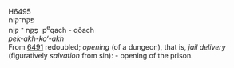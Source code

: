 <body>
  <p>H6495<br>  פּקח־קוח  <br> פְּקַח  ־ קוַֹח  ‎  p<sup>e</sup>qach  - qôach  <br><i>pek-akh-ko‘-akh </i><br>From <a href="h6491.htm">6491</a> redoubled; <i>opening</i> (of a dungeon), that is, <i>jail</i> <i>delivery</i> (figuratively <i>salvation</i> from sin): - opening of the prison.<br></p>
 </body>